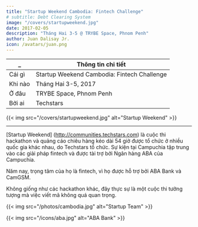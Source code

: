 ```yaml
---
title: "Startup Weekend Cambodia: Fintech Challenge"
# subtitle: Debt Clearing System
image: "/covers/startupweekend.jpg"
date: 2017-02-05
description: "Tháng Hai 3-5 @ TRYBE Space, Phnom Penh"
author: Juan Dalisay Jr.
icon: /avatars/juan.png
---
```



_ | Thông tin chi tiết
--- | ---
Cái gì | Startup Weekend Cambodia: Fintech Challenge
Khi nào | Tháng Hai 3-5, 2017
Ở đâu | TRYBE Space, Phnom Penh
Bởi ai | Techstars

{{< img src="/covers/startupweekend.jpg" alt="Startup Weekend" >}}

---

[Startup Weekend] (http://communities.techstars.com) là cuộc thi hackathon và quảng cáo chiêu hàng kéo dài 54 giờ được tổ chức ở nhiều quốc gia khác nhau, do Techstars tổ chức. Sự kiện tại Campuchia tập trung vào các giải pháp fintech và được tài trợ bởi Ngân hàng ABA của Campuchia.

Năm nay, trọng tâm của họ là fintech, vì họ được hỗ trợ bởi ABA Bank và CamGSM.

Không giống như các hackathon khác, đây thực sự là một cuộc thi tưởng tượng mà việc viết mã không quá quan trọng.



<!-- [Startup Weekend](http://communities.techstars.com) is a 54-hour startup hackathon and pitching competition held in various countries, organized by Techstars. The Cambodia event focuses on fintech solutions and is sponsored by ABA Bank of Cambodia. 

This year, their focus is fintech, as they are supported by ABA Bank and CamGSM. 

Unlike other hackathons, this is really more of an ideathon where coding is not so important.  -->

{{< img src="/photos/cambodia.jpg" alt="Startup Team" >}}

{{< img src="/icons/aba.jpg" alt="ABA Bank" >}}

<!-- {{< youtube OV1JHTiDdkQ >}} -->


<!-- <div class="alert rounded shadow alert-primary">
Updates:

Nov 2020: DCS evolved to become Resource Banking

Nov 2021: Resource Banking changed into Points banking to avoid any theoretical connection with the fallacious Resource-based economy

</div> -->